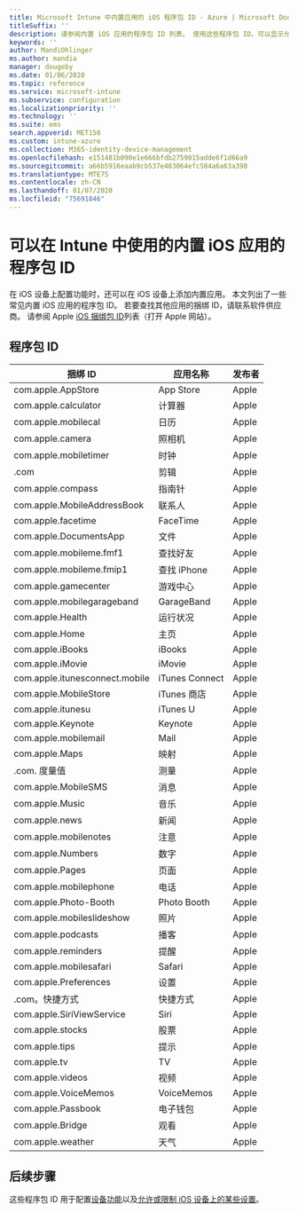 ```yaml
---
title: Microsoft Intune 中内置应用的 iOS 程序包 ID - Azure | Microsoft Docs
titleSuffix: ''
description: 请参阅内置 iOS 应用的程序包 ID 列表。 使用这些程序包 ID，可以显示允许 Microsoft Intune 中的设备配置文件和策略中的应用。
keywords: ''
author: MandiOhlinger
ms.author: mandia
manager: dougeby
ms.date: 01/06/2020
ms.topic: reference
ms.service: microsoft-intune
ms.subservice: configuration
ms.localizationpriority: ''
ms.technology: ''
ms.suite: ems
search.appverid: MET150
ms.custom: intune-azure
ms.collection: M365-identity-device-management
ms.openlocfilehash: e151481b090e1e666bfdb2759015adde6f1d66a9
ms.sourcegitcommit: a66b5916eaab9cb537e483064efc584a6a63a390
ms.translationtype: MTE75
ms.contentlocale: zh-CN
ms.lasthandoff: 01/07/2020
ms.locfileid: "75691846"
---
```

# <a name="bundle-ids-for-built-in-ios-apps-you-can-use-in-intune"></a>可以在 Intune 中使用的内置 iOS 应用的程序包 ID

在 iOS 设备上配置功能时，还可以在 iOS 设备上添加内置应用。 本文列出了一些常见内置 iOS 应用的程序包 ID。 若要查找其他应用的捆绑 ID，请联系软件供应商。 请参阅 Apple [iOS 捆绑包 ID](https://support.apple.com/guide/mdm/ios-bundle-ids-mdm90f60c1ce/web)列表（打开 Apple 网站）。

## <a name="bundle-ids"></a>程序包 ID

| 捆绑 ID                   | 应用名称     | 发布者 |
|-----------------------------|--------------|-----------|
| com.apple.AppStore          | App Store    | Apple     |
| com.apple.calculator        | 计算器   | Apple     |
| com.apple.mobilecal         | 日历     | Apple     |
| com.apple.camera            | 照相机       | Apple     |
| com.apple.mobiletimer       | 时钟        | Apple     |
| .com             | 剪辑        | Apple     |
| com.apple.compass           | 指南针      | Apple     |
| com.apple.MobileAddressBook | 联系人     | Apple     |
| com.apple.facetime          | FaceTime     | Apple     |
| com.apple.DocumentsApp      | 文件        | Apple     |
| com.apple.mobileme.fmf1     | 查找好友 | Apple     |
| com.apple.mobileme.fmip1    | 查找 iPhone  | Apple     |
| com.apple.gamecenter        | 游戏中心  | Apple     |
| com.apple.mobilegarageband  | GarageBand   | Apple     |
| com.apple.Health            | 运行状况       | Apple     |
| com.apple.Home              | 主页         | Apple     |
| com.apple.iBooks            | iBooks       | Apple     |
| com.apple.iMovie            | iMovie       | Apple     |
| com.apple.itunesconnect.mobile | iTunes Connect | Apple |
| com.apple.MobileStore       | iTunes 商店 | Apple     |
| com.apple.itunesu           | iTunes U     | Apple     |
| com.apple.Keynote           | Keynote      | Apple     |
| com.apple.mobilemail        | Mail         | Apple     |
| com.apple.Maps              | 映射         | Apple     |
| .com. 度量值           | 测量      | Apple     |
| com.apple.MobileSMS         | 消息     | Apple     |
| com.apple.Music             | 音乐        | Apple     |
| com.apple.news              | 新闻         | Apple     |
| com.apple.mobilenotes       | 注意        | Apple     |
| com.apple.Numbers           | 数字      | Apple     |
| com.apple.Pages             | 页面        | Apple     |
| com.apple.mobilephone       | 电话        | Apple     |
| com.apple.Photo-Booth       | Photo Booth  | Apple     |
| com.apple.mobileslideshow   | 照片       | Apple     |
| com.apple.podcasts          | 播客     | Apple     |
| com.apple.reminders         | 提醒    | Apple     |
| com.apple.mobilesafari      | Safari       | Apple     |
| com.apple.Preferences       | 设置     | Apple     |
| .com。快捷方式         | 快捷方式    | Apple     |
| com.apple.SiriViewService   | Siri         | Apple     |
| com.apple.stocks            | 股票       | Apple     |
| com.apple.tips              | 提示         | Apple     |
| com.apple.tv                | TV           | Apple     |
| com.apple.videos            | 视频       | Apple     |
| com.apple.VoiceMemos        | VoiceMemos   | Apple     |
| com.apple.Passbook          | 电子钱包       | Apple     |
| com.apple.Bridge            | 观看        | Apple     |
| com.apple.weather           | 天气      | Apple     |      

## <a name="next-steps"></a>后续步骤

这些程序包 ID 用于配置[设备功能](ios-device-features-settings.md)以及[允许或限制 iOS 设备上的某些设置](device-restrictions-ios.md)。
